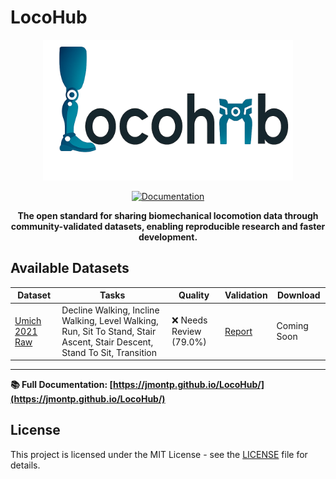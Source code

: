 # LocoHub

<div align="center">
  <img src="docs/assets/locohub_logo.png" alt="LocoHub Logo" width="400">
  
  [![Documentation](https://github.com/jmontp/LocoHub/actions/workflows/deploy-docs.yml/badge.svg)](https://github.com/jmontp/LocoHub/actions/workflows/deploy-docs.yml)
  
  **The open standard for sharing biomechanical locomotion data through community-validated datasets, enabling reproducible research and faster development.**
</div>

## Available Datasets

<!-- DATASET_TABLE_START -->
| Dataset | Tasks | Quality | Validation | Download |
|---------|-------|---------|------------|----------|
| [Umich 2021 Raw](https://jmontp.github.io/LocoHub/datasets/umich_2021_raw/) | Decline Walking, Incline Walking, Level Walking, Run, Sit To Stand, Stair Ascent, Stair Descent, Stand To Sit, Transition | ❌ Needs Review (79.0%) | [Report](https://jmontp.github.io/LocoHub/datasets/umich_2021_raw_validation/) | Coming Soon |
<!-- DATASET_TABLE_END -->

---

**📚 Full Documentation: [https://jmontp.github.io/LocoHub/](https://jmontp.github.io/LocoHub/)**

## License

This project is licensed under the MIT License - see the [LICENSE](LICENSE) file for details.

